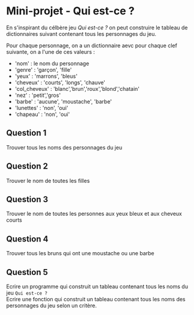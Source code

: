 # Mini-projet - Qui est-ce ?

En s'inspirant du célbère jeu *Qui est-ce ?* on peut construire le tableau de dictionnaires suivant contenant tous les personnages du jeu.

Pour chaque personnage, on a un dictionnaire aevc pour chaque clef suivante, on a l'une de ces valeurs :
* 'nom' : le nom du personnage
* 'genre' :  'garçon', 'fille'
* 'yeux' : 'marrons', 'bleus'
* 'cheveux' : 'courts', 'longs',  'chauve'
* 'col_cheveux' : 'blanc','brun','roux','blond','chatain'
* 'nez' : 'petit','gros'
* 'barbe' : 'aucune', 'moustache', 'barbe'
* 'lunettes' : 'non', 'oui'
* 'chapeau' : 'non', 'oui'

## Question 1

Trouver tous les noms des personnages du jeu

## Question 2

Trouver le nom de toutes les filles

## Question 3

Trouver le nom de toutes les personnes aux yeux bleux et aux cheveux courts

## Question 4

Trouver tous les bruns qui ont une moustache ou une barbe

## Question 5

Ecrire un programme qui construit un tableau contenant tous les noms du jeu `Qui est-ce ?`<br />
Ecrire une fonction qui construit un tableau contenant tous les noms des personnages du jeu selon un critère.

